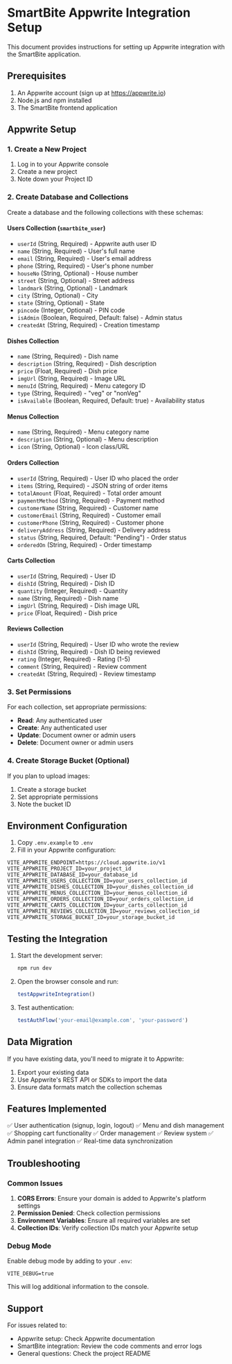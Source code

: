 # SmartBite Appwrite Integration Setup

This document provides instructions for setting up Appwrite integration with the SmartBite application.

## Prerequisites

1. An Appwrite account (sign up at https://appwrite.io)
2. Node.js and npm installed
3. The SmartBite frontend application

## Appwrite Setup

### 1. Create a New Project

1. Log in to your Appwrite console
2. Create a new project
3. Note down your Project ID

### 2. Create Database and Collections

Create a database and the following collections with these schemas:

#### Users Collection (`smartbite_user`)
- `userId` (String, Required) - Appwrite auth user ID
- `name` (String, Required) - User's full name
- `email` (String, Required) - User's email address
- `phone` (String, Required) - User's phone number
- `houseNo` (String, Optional) - House number
- `street` (String, Optional) - Street address
- `landmark` (String, Optional) - Landmark
- `city` (String, Optional) - City
- `state` (String, Optional) - State
- `pincode` (Integer, Optional) - PIN code
- `isAdmin` (Boolean, Required, Default: false) - Admin status
- `createdAt` (String, Required) - Creation timestamp

#### Dishes Collection
- `name` (String, Required) - Dish name
- `description` (String, Required) - Dish description
- `price` (Float, Required) - Dish price
- `imgUrl` (String, Required) - Image URL
- `menuId` (String, Required) - Menu category ID
- `type` (String, Required) - "veg" or "nonVeg"
- `isAvailable` (Boolean, Required, Default: true) - Availability status

#### Menus Collection
- `name` (String, Required) - Menu category name
- `description` (String, Optional) - Menu description
- `icon` (String, Optional) - Icon class/URL

#### Orders Collection
- `userId` (String, Required) - User ID who placed the order
- `items` (String, Required) - JSON string of order items
- `totalAmount` (Float, Required) - Total order amount
- `paymentMethod` (String, Required) - Payment method
- `customerName` (String, Required) - Customer name
- `customerEmail` (String, Required) - Customer email
- `customerPhone` (String, Required) - Customer phone
- `deliveryAddress` (String, Required) - Delivery address
- `status` (String, Required, Default: "Pending") - Order status
- `orderedOn` (String, Required) - Order timestamp

#### Carts Collection
- `userId` (String, Required) - User ID
- `dishId` (String, Required) - Dish ID
- `quantity` (Integer, Required) - Quantity
- `name` (String, Required) - Dish name
- `imgUrl` (String, Required) - Dish image URL
- `price` (Float, Required) - Dish price

#### Reviews Collection
- `userId` (String, Required) - User ID who wrote the review
- `dishId` (String, Required) - Dish ID being reviewed
- `rating` (Integer, Required) - Rating (1-5)
- `comment` (String, Required) - Review comment
- `createdAt` (String, Required) - Review timestamp

### 3. Set Permissions

For each collection, set appropriate permissions:
- **Read**: Any authenticated user
- **Create**: Any authenticated user
- **Update**: Document owner or admin users
- **Delete**: Document owner or admin users

### 4. Create Storage Bucket (Optional)

If you plan to upload images:
1. Create a storage bucket
2. Set appropriate permissions
3. Note the bucket ID

## Environment Configuration

1. Copy `.env.example` to `.env`
2. Fill in your Appwrite configuration:

```env
VITE_APPWRITE_ENDPOINT=https://cloud.appwrite.io/v1
VITE_APPWRITE_PROJECT_ID=your_project_id
VITE_APPWRITE_DATABASE_ID=your_database_id
VITE_APPWRITE_USERS_COLLECTION_ID=your_users_collection_id
VITE_APPWRITE_DISHES_COLLECTION_ID=your_dishes_collection_id
VITE_APPWRITE_MENUS_COLLECTION_ID=your_menus_collection_id
VITE_APPWRITE_ORDERS_COLLECTION_ID=your_orders_collection_id
VITE_APPWRITE_CARTS_COLLECTION_ID=your_carts_collection_id
VITE_APPWRITE_REVIEWS_COLLECTION_ID=your_reviews_collection_id
VITE_APPWRITE_STORAGE_BUCKET_ID=your_storage_bucket_id
```

## Testing the Integration

1. Start the development server:
   ```bash
   npm run dev
   ```

2. Open the browser console and run:
   ```javascript
   testAppwriteIntegration()
   ```

3. Test authentication:
   ```javascript
   testAuthFlow('your-email@example.com', 'your-password')
   ```

## Data Migration

If you have existing data, you'll need to migrate it to Appwrite:

1. Export your existing data
2. Use Appwrite's REST API or SDKs to import the data
3. Ensure data formats match the collection schemas

## Features Implemented

✅ User authentication (signup, login, logout)
✅ Menu and dish management
✅ Shopping cart functionality
✅ Order management
✅ Review system
✅ Admin panel integration
✅ Real-time data synchronization

## Troubleshooting

### Common Issues

1. **CORS Errors**: Ensure your domain is added to Appwrite's platform settings
2. **Permission Denied**: Check collection permissions
3. **Environment Variables**: Ensure all required variables are set
4. **Collection IDs**: Verify collection IDs match your Appwrite setup

### Debug Mode

Enable debug mode by adding to your `.env`:
```env
VITE_DEBUG=true
```

This will log additional information to the console.

## Support

For issues related to:
- Appwrite setup: Check Appwrite documentation
- SmartBite integration: Review the code comments and error logs
- General questions: Check the project README
